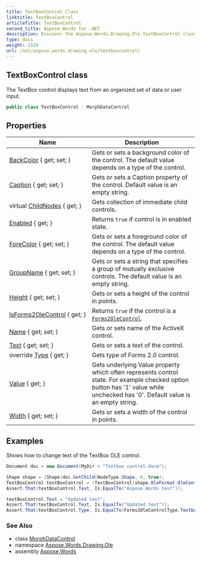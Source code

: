 ```yaml
---
title: TextBoxControl Class
linktitle: TextBoxControl
articleTitle: TextBoxControl
second_title: Aspose.Words for .NET
description: Discover the Aspose.Words.Drawing.Ole.TextBoxControl class to effortlessly display organized text from data or user input. Enhance your document management today!
type: docs
weight: 1510
url: /net/aspose.words.drawing.ole/textboxcontrol/
---
```

## TextBoxControl class

The TextBox control displays text from an organized set of data or user input.

```csharp
public class TextBoxControl : MorphDataControl
```

## Properties

| Name | Description |
| --- | --- |
| [BackColor](../../aspose.words.drawing.ole/forms2olecontrol/backcolor/) { get; set; } | Gets or sets a background color of the control. The default value depends on a type of the control. |
| [Caption](../../aspose.words.drawing.ole/forms2olecontrol/caption/) { get; set; } | Gets or sets a Caption property of the control. Default value is an empty string. |
| virtual [ChildNodes](../../aspose.words.drawing.ole/forms2olecontrol/childnodes/) { get; } | Gets collection of immediate child controls. |
| [Enabled](../../aspose.words.drawing.ole/forms2olecontrol/enabled/) { get; } | Returns `true` if control is in enabled state. |
| [ForeColor](../../aspose.words.drawing.ole/forms2olecontrol/forecolor/) { get; set; } | Gets or sets a foreground color of the control. The default value depends on a type of the control. |
| [GroupName](../../aspose.words.drawing.ole/forms2olecontrol/groupname/) { get; set; } | Gets or sets a string that specifies a group of mutually exclusive controls. The default value is an empty string. |
| [Height](../../aspose.words.drawing.ole/forms2olecontrol/height/) { get; set; } | Gets or sets a height of the control in points. |
| [IsForms2OleControl](../../aspose.words.drawing.ole/olecontrol/isforms2olecontrol/) { get; } | Returns `true` if the control is a [`Forms2OleControl`](../forms2olecontrol/). |
| [Name](../../aspose.words.drawing.ole/olecontrol/name/) { get; set; } | Gets or sets name of the ActiveX control. |
| [Text](../../aspose.words.drawing.ole/textboxcontrol/text/) { get; set; } | Gets or sets a text of the control. |
| override [Type](../../aspose.words.drawing.ole/textboxcontrol/type/) { get; } | Gets type of Forms 2.0 control. |
| [Value](../../aspose.words.drawing.ole/forms2olecontrol/value/) { get; } | Gets underlying Value property which often represents control state. For example checked option button has '1' value while unchecked has '0'. Default value is an empty string. |
| [Width](../../aspose.words.drawing.ole/forms2olecontrol/width/) { get; set; } | Gets or sets a width of the control in points. |

## Examples

Shows how to change text of the TextBox OLE control.

```csharp
Document doc = new Document(MyDir + "Textbox control.docm");

Shape shape = (Shape)doc.GetChild(NodeType.Shape, 0, true);
TextBoxControl textBoxControl = (TextBoxControl)shape.OleFormat.OleControl;
Assert.That(textBoxControl.Text, Is.EqualTo("Aspose.Words test"));

textBoxControl.Text = "Updated text";
Assert.That(textBoxControl.Text, Is.EqualTo("Updated text"));
Assert.That(textBoxControl.Type, Is.EqualTo(Forms2OleControlType.Textbox));
```

### See Also

* class [MorphDataControl](../morphdatacontrol/)
* namespace [Aspose.Words.Drawing.Ole](../../aspose.words.drawing.ole/)
* assembly [Aspose.Words](../../)
